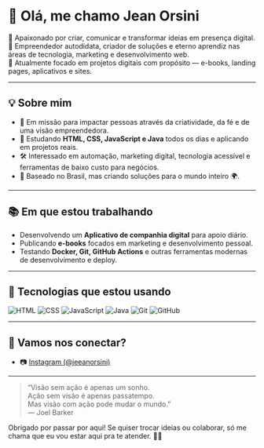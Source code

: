 # 👋 Olá, me chamo Jean Orsini

🚀 Apaixonado por criar, comunicar e transformar ideias em presença digital.  
🧠 Empreendedor autodidata, criador de soluções e eterno aprendiz nas áreas de tecnologia, marketing e desenvolvimento web.  
💼 Atualmente focado em projetos digitais com propósito — e-books, landing pages, aplicativos e sites.

---

## 💡 Sobre mim

- 🎯 Em missão para impactar pessoas através da criatividade, da fé e de uma visão empreendedora.
- 🧩 Estudando **HTML, CSS, JavaScript e Java** todos os dias e aplicando em projetos reais.
- 🛠️ Interessado em automação, marketing digital, tecnologia acessível e ferramentas de baixo custo para negócios.
- 📍 Baseado no Brasil, mas criando soluções para o mundo inteiro 🌍.

---

## 📚 Em que estou trabalhando

- Desenvolvendo um **Aplicativo de companhia digital** para apoio diário.
- Publicando **e-books** focados em marketing e desenvolvimento pessoal.
- Testando **Docker, Git, GitHub Actions** e outras ferramentas modernas de desenvolvimento e deploy.

---

## 🧰 Tecnologias que estou usando

![HTML](https://img.shields.io/badge/-HTML5-E34F26?style=flat&logo=html5&logoColor=white)
![CSS](https://img.shields.io/badge/-CSS3-1572B6?style=flat&logo=css3)
![JavaScript](https://img.shields.io/badge/-JavaScript-F7DF1E?style=flat&logo=javascript&logoColor=000)
![Java](https://img.shields.io/badge/-Java-007396?style=flat&logo=java&logoColor=white)
![Git](https://img.shields.io/badge/-Git-F05032?style=flat&logo=git&logoColor=white)
![GitHub](https://img.shields.io/badge/-GitHub-181717?style=flat&logo=github)

---

## 🤝 Vamos nos conectar?

- 📷 [Instagram (@jeeanorsini)](https://www.instagram.com/jeeanorsini/)

---

> “Visão sem ação é apenas um sonho.  
> Ação sem visão é apenas passatempo.  
> Mas visão com ação pode mudar o mundo.”  
> — Joel Barker

Obrigado por passar por aqui! Se quiser trocar ideias ou colaborar, só me chama que eu vou estar aqui pra te atender. 🤝✨
